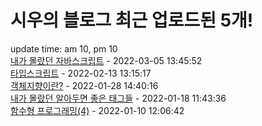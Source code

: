 # 시우의 블로그 최근 업로드된 5개!<br>

update time: am 10, pm 10<br>[내가 몰랐던 자바스크립트](https://velog.io/@dev_shu/%EB%82%B4%EA%B0%80-%EB%AA%B0%EB%9E%90%EB%8D%98-%EC%9E%90%EB%B0%94%EC%8A%A4%ED%81%AC%EB%A6%BD%ED%8A%B8) - 2022-03-05 13:45:52<br>
[타입스크립트](https://velog.io/@dev_shu/%ED%83%80%EC%9E%85%EC%8A%A4%ED%81%AC%EB%A6%BD%ED%8A%B8) - 2022-02-13 13:15:17<br>
[객체지향이란?](https://velog.io/@dev_shu/%EA%B0%9D%EC%B2%B4%EC%A7%80%ED%96%A5%EC%9D%B4%EB%9E%80) - 2022-01-28 14:40:16<br>
[내가 몰랐던 알아두면 좋은 태그들](https://velog.io/@dev_shu/%EB%82%B4%EA%B0%80-%EB%AA%B0%EB%9E%90%EB%8D%98-%EC%95%8C%EC%95%84%EB%91%90%EB%A9%B4-%EC%A2%8B%EC%9D%80-%ED%83%9C%EA%B7%B8%EB%93%A4) - 2022-01-18 11:43:36<br>
[함수형 프로그래밍(4)](https://velog.io/@dev_shu/%ED%95%A8%EC%88%98%ED%98%95-%ED%94%84%EB%A1%9C%EA%B7%B8%EB%9E%98%EB%B0%8D4) - 2022-01-10 12:06:42<br>
